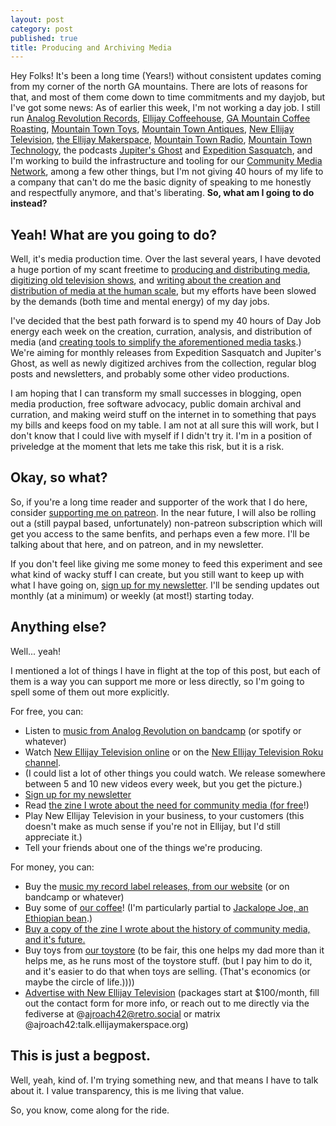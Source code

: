 ```yaml
---
layout: post
category: post
published: true
title: Producing and Archiving Media
---
```

Hey Folks! It's been a long time (Years!) without consistent updates coming from my corner of the north GA mountains. There are lots of reasons for that, and most of them come down to time commitments and my dayjob, but I've got some news: As of earlier this week, I'm not working a day job. I still run [Analog Revolution Records](https://analogrevolution.com), [Ellijay Coffeehouse](https://ellijaycoffeehouse.com), [GA Mountain Coffee Roasting](https://gamountaincoffee.com), [Mountain Town Toys](https://mountaintowntoys.com), [Mountain Town Antiques](https://mountaintownantiques.com), [New Ellijay Television](https://newellijay.tv), [the Ellijay Makerspace](https://ellijaymakerspace.org), [Mountain Town Radio](https://mountaintown.fm), [Mountain Town Technology](https://mountaintown.technology), the podcasts [Jupiter's Ghost](https://intergalactic.computer) and [Expedition Sasquatch](https://expeditionsasquatch.org), and I'm working to build the infrastructure and tooling for our [Community Media Network](https://communitymedia.network), among a few other things, but I'm not giving 40 hours of my life to a company that can't do me the basic dignity of speaking to me honestly and respectfully anymore, and that's liberating. **So, what am I going to do instead?**

## Yeah! What are you going to do? 

Well, it's media production time. Over the last several years, I have devoted a huge portion of my scant freetime to [producing and distributing media](https://vod.newellijay.tv/c/newellijaytv/videos?s=1), [digitizing old television shows](https://vod.newellijay.tv/c/archives/videos), and [writing about the creation and distribution of media at the human scale](https://communitymedia.network), but my efforts have been slowed by the demands (both time and mental energy) of my day jobs. 

I've decided that the best path forward is to spend my 40 hours of Day Job energy each week on the creation, curration, analysis, and distribution of media (and [creating tools to simplify the aforementioned media tasks](https://mountaintown.technology).) We're aiming for monthly releases from Expedition Sasquatch and Jupiter's Ghost, as well as newly digitized archives from the collection, regular blog posts and newsletters, and probably some other video productions. 

I am hoping that I can transform my small successes in blogging, open media production, free software advocacy, public domain archival and curration, and making weird stuff on the internet in to something that pays my bills and keeps food on my table. I am not at all sure this will work, but I don't know that I could live with myself if I didn't try it. I'm in a position of priveledge at the moment that lets me take this risk, but it is a risk. 

## Okay, so what? 

So, if you're a long time reader and supporter of the work that I do here, consider [supporting me on patreon](https://www.patreon.com/ajroach42). In the near future, I will also be rolling out a (still paypal based, unfortunately) non-patreon subscription which will get you access to the same benfits, and perhaps even a few more. I'll be talking about that here, and on patreon, and in my newsletter. 

If you don't feel like giving me some money to feed this experiment and see what kind of wacky stuff I can create, but you still want to keep up with what I have going on, [sign up for my newsletter](https://tinyletter.com/ajroach42). I'll be sending updates out monthly (at a minimum) or weekly (at most!) starting today. 

## Anything else? 

Well... yeah! 

I mentioned a lot of things I have in flight at the top of this post, but each of them is a way you can support me more or less directly, so I'm going to spell some of them out more explicitly. 

For free, you can: 
- Listen to [music from Analog Revolution on bandcamp](https://analogrevolution.bandcamp.com) (or spotify or whatever)
- Watch [New Ellijay Television online](https://vod.newellijay.tv/w/hPrMTPpUuP8ZLoaqHTkLmd) or on the [New Ellijay Television Roku channel](https://channelstore.roku.com/details/923c7927ca06324871b965f166805a5b/new-ellijay-tv#!). 
- (I could list a lot of other things you could watch. We release somewhere between 5 and 10 new videos every week, but you get the picture.) 
- [Sign up for my newsletter](https://tinyletter.com/ajroach42)
- Read [the zine I wrote about the need for community media (for free](https://communitymedia.network)!) 
- Play New Ellijay Television in your business, to your customers (this doesn't make as much sense if you're not in Ellijay, but I'd still appreciate it.) 
- Tell your friends about one of the things we're producing. 

For money, you can: 
- Buy the [music my record label releases, from our website](https://analogrevolution.com) (or on bandcamp or whatever) 
- Buy some of [our coffee](https://gamountaincoffee.com)! (I'm particularly partial to [Jackalope Joe, an Ethiopian bean](https://gamountaincoffee.com/jackalope-joe/).) 
- [Buy a copy of the zine I wrote about the history of community media, and it's future.](https://communitymedia.network)
- Buy toys from [our toystore](https://mountaintowntoys.com) (to be fair, this one helps my dad more than it helps me, as he runs most of the toystore stuff. (but I pay him to do it, and it's easier to do that when toys are selling. (That's economics (or maybe the circle of life.))))
- [Advertise with New Ellijay Television](https://newellijay.tv/make-tv-with-us/) (packages start at $100/month, fill out the contact form for more info, or reach out to me directly via the fediverse at @ajroach42@retro.social or matrix @ajroach42:talk.ellijaymakerspace.org)

## This is just a begpost. 

Well, yeah, kind of. I'm trying something new, and that means I have to talk about it. I value transparency, this is me living that value. 

So, you know, come along for the ride.
